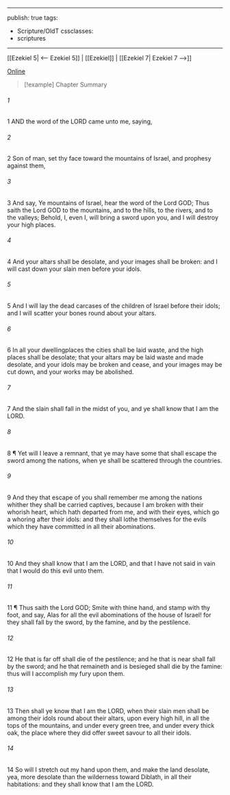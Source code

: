 

---
publish: true
tags:
  - Scripture/OldT
cssclasses:
  - scriptures
---
[[Ezekiel 5| <-- Ezekiel 5]] | [[Ezekiel]] | [[Ezekiel 7| Ezekiel 7 -->]]

[Online](https://churchofjesuschrist.org/study/scriptures/ot/ezek/6?lang=eng)

>[!example] Chapter Summary
>
###### 1
1 AND the word of the LORD came unto me, saying,
###### 2
2 Son of man, set thy face toward the mountains of Israel, and prophesy against them,
###### 3
3 And say, Ye mountains of Israel, hear the word of the Lord GOD; Thus saith the Lord GOD to the mountains, and to the hills, to the rivers, and to the valleys; Behold, I, even I, will bring a sword upon you, and I will destroy your high places.
###### 4
4 And your altars shall be desolate, and your images shall be broken: and I will cast down your slain men before your idols.
###### 5
5 And I will lay the dead carcases of the children of Israel before their idols; and I will scatter your bones round about your altars.
###### 6
6 In all your dwellingplaces the cities shall be laid waste, and the high places shall be desolate; that your altars may be laid waste and made desolate, and your idols may be broken and cease, and your images may be cut down, and your works may be abolished.
###### 7
7 And the slain shall fall in the midst of you, and ye shall know that I am the LORD.
###### 8
8 ¶ Yet will I leave a remnant, that ye may have some that shall escape the sword among the nations, when ye shall be scattered through the countries.
###### 9
9 And they that escape of you shall remember me among the nations whither they shall be carried captives, because I am broken with their whorish heart, which hath departed from me, and with their eyes, which go a whoring after their idols: and they shall lothe themselves for the evils which they have committed in all their abominations.
###### 10
10 And they shall know that I am the LORD, and that I have not said in vain that I would do this evil unto them.
###### 11
11 ¶ Thus saith the Lord GOD; Smite with thine hand, and stamp with thy foot, and say, Alas for all the evil abominations of the house of Israel!  for they shall fall by the sword, by the famine, and by the pestilence.
###### 12
12 He that is far off shall die of the pestilence; and he that is near shall fall by the sword; and he that remaineth and is besieged shall die by the famine: thus will I accomplish my fury upon them.
###### 13
13 Then shall ye know that I am the LORD, when their slain men shall be among their idols round about their altars, upon every high hill, in all the tops of the mountains, and under every green tree, and under every thick oak, the place where they did offer sweet savour to all their idols.
###### 14
14 So will I stretch out my hand upon them, and make the land desolate, yea, more desolate than the wilderness toward Diblath, in all their habitations: and they shall know that I am the LORD.



